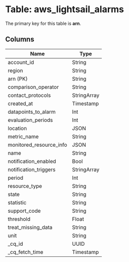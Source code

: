 # Table: aws_lightsail_alarms


The primary key for this table is **arn**.


## Columns
| Name          | Type          |
| ------------- | ------------- |
|account_id|String|
|region|String|
|arn (PK)|String|
|comparison_operator|String|
|contact_protocols|StringArray|
|created_at|Timestamp|
|datapoints_to_alarm|Int|
|evaluation_periods|Int|
|location|JSON|
|metric_name|String|
|monitored_resource_info|JSON|
|name|String|
|notification_enabled|Bool|
|notification_triggers|StringArray|
|period|Int|
|resource_type|String|
|state|String|
|statistic|String|
|support_code|String|
|threshold|Float|
|treat_missing_data|String|
|unit|String|
|_cq_id|UUID|
|_cq_fetch_time|Timestamp|